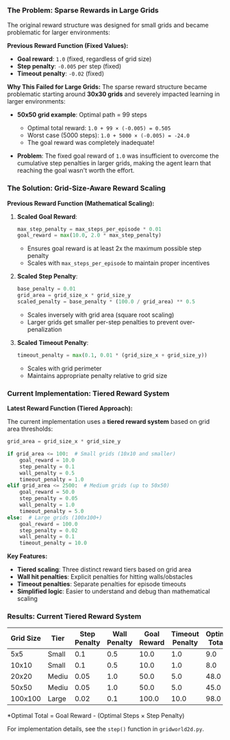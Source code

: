 ### The Problem: Sparse Rewards in Large Grids

The original reward structure was designed for small grids and became problematic for larger environments:

**Previous Reward Function (Fixed Values):**
- **Goal reward**: `1.0` (fixed, regardless of grid size)
- **Step penalty**: `-0.005` per step (fixed)
- **Timeout penalty**: `-0.02` (fixed)

**Why This Failed for Large Grids:**
The sparse reward structure became problematic starting around **30x30 grids** and severely impacted learning in larger environments:

- **50x50 grid example**: Optimal path = 99 steps
  - Optimal total reward: `1.0 + 99 × (-0.005) = 0.505`
  - Worst case (5000 steps): `1.0 + 5000 × (-0.005) = -24.0`
  - The goal reward was completely inadequate!

- **Problem**: The fixed goal reward of `1.0` was insufficient to overcome the cumulative step penalties in larger grids, making the agent learn that reaching the goal wasn't worth the effort.

### The Solution: Grid-Size-Aware Reward Scaling

**Previous Reward Function (Mathematical Scaling):**

1. **Scaled Goal Reward**:
   ```python
   max_step_penalty = max_steps_per_episode * 0.01
   goal_reward = max(10.0, 2.0 * max_step_penalty)
   ```
   - Ensures goal reward is at least 2x the maximum possible step penalty
   - Scales with `max_steps_per_episode` to maintain proper incentives

2. **Scaled Step Penalty**:
   ```python
   base_penalty = 0.01
   grid_area = grid_size_x * grid_size_y
   scaled_penalty = base_penalty * (100.0 / grid_area) ** 0.5
   ```
   - Scales inversely with grid area (square root scaling)
   - Larger grids get smaller per-step penalties to prevent over-penalization

3. **Scaled Timeout Penalty**:
   ```python
   timeout_penalty = max(0.1, 0.01 * (grid_size_x + grid_size_y))
   ```
   - Scales with grid perimeter
   - Maintains appropriate penalty relative to grid size

### Current Implementation: Tiered Reward System

**Latest Reward Function (Tiered Approach):**

The current implementation uses a **tiered reward system** based on grid area thresholds:

```python
grid_area = grid_size_x * grid_size_y

if grid_area <= 100:  # Small grids (10x10 and smaller)
    goal_reward = 10.0
    step_penalty = 0.1
    wall_penalty = 0.5
    timeout_penalty = 1.0
elif grid_area <= 2500:  # Medium grids (up to 50x50)
    goal_reward = 50.0
    step_penalty = 0.05
    wall_penalty = 1.0
    timeout_penalty = 5.0
else:  # Large grids (100x100+)
    goal_reward = 100.0
    step_penalty = 0.02
    wall_penalty = 0.1
    timeout_penalty = 10.0
```

**Key Features:**
- **Tiered scaling**: Three distinct reward tiers based on grid area
- **Wall hit penalties**: Explicit penalties for hitting walls/obstacles
- **Timeout penalties**: Separate penalties for episode timeouts
- **Simplified logic**: Easier to understand and debug than mathematical scaling

### Results: Current Tiered Reward System

| Grid Size | Tier | Step Penalty | Wall Penalty | Goal Reward | Timeout Penalty | Optimal Total* |
|-----------|------|--------------|--------------|-------------|-----------------|----------------|
| 5x5       | Small| 0.1          | 0.5          | 10.0        | 1.0            | 9.0             |
| 10x10     | Small| 0.1          | 0.5          | 10.0        | 1.0            | 8.0             |
| 20x20     | Mediu| 0.05        | 1.0          | 50.0        | 5.0            | 48.0            |
| 50x50     | Mediu| 0.05        | 1.0          | 50.0        | 5.0            | 45.0            |
| 100x100   | Large| 0.02         | 0.1          | 100.0       | 10.0           | 98.0            |

*Optimal Total = Goal Reward - (Optimal Steps × Step Penalty)

For implementation details, see the `step()` function in `gridworld2d.py`.